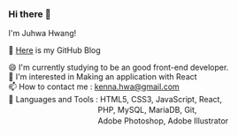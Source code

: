 ### Hi there 👋
I'm Juhwa Hwang!

🤞 <a href="https://kenna-hwa.github.io/">Here</a> is my GitHub Blog 

😄   I'm currently studying to be an good front-end developer.  
💚   I'm interested in Making an application with React  
📫   How to contact me : kenna.hwa@gmail.com  
💪   Languages and Tools : HTML5, CSS3, JavaScript, React,  
　　　　　　　　　 　　  PHP, MySQL, MariaDB, Git,  
　　　　　　　　 　　　   Adobe Photoshop, Adobe Illustrator   

